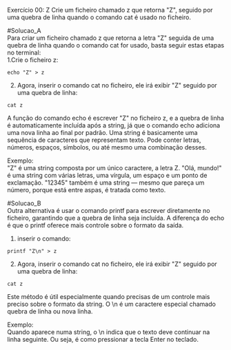 Exercício 00: Z
Crie um ficheiro chamado z que retorna "Z", seguido por uma quebra de linha quando o comando cat é usado no ficheiro.


#Solucao_A <br>
Para criar um ficheiro chamado z que retorna a letra "Z" seguida de uma quebra de linha quando o comando cat for usado, basta seguir estas etapas no terminal:<br>
  1.Crie o ficheiro z:
  
    echo "Z" > z
  
  2. Agora, inserir o comando cat no ficheiro, ele irá exibir "Z" seguido por uma quebra de linha:
  
    cat z

A função do comando echo é escrever "Z" no ficheiro z, e a quebra de linha é automaticamente incluída após a string, já que o comando echo adiciona uma nova linha ao final por padrão.
Uma string é basicamente uma sequência de caracteres que representam texto. Pode conter letras, números, espaços, símbolos, ou até mesmo uma combinação desses.

Exemplo:<br>
"Z" é uma string composta por um único caractere, a letra Z.
"Olá, mundo!" é uma string com várias letras, uma vírgula, um espaço e um ponto de exclamação.
"12345" também é uma string — mesmo que pareça um número, porque está entre aspas, é tratada como texto.



#Solucao_B <br>
Outra alternativa é usar o comando printf para escrever diretamente no ficheiro, garantindo que a quebra de linha seja incluída. A diferença do echo é que o printf oferece mais controle sobre o formato da saída.
  1. inserir o comando:
  
    printf "Z\n" > z
  
  2. Agora, inserir o comando cat no ficheiro, ele irá exibir "Z" seguido por uma quebra de linha:
  
    cat z

Este método é útil especialmente quando precisas de um controle mais preciso sobre o formato da string.
O \n é um caractere especial chamado quebra de linha ou nova linha.

Exemplo:<br>
Quando aparece numa string, o \n indica que o texto deve continuar na linha seguinte. Ou seja, é como pressionar a tecla Enter no teclado.
